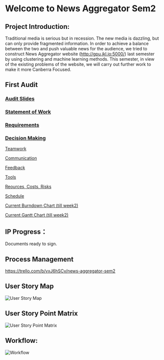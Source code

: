 # Welcome to News Aggregator Sem2
## Project Introduction:

Traditional media is serious but in recession. The new media is dazzling, but can only provide fragmented information. In order to achieve a balance between the two and push valuable news for the audience, we tried to construct News Aggregator website (http://gpu.jkl.io:5000/) last semester by using clustering and machine learning methods. This semester, in view of the existing problems of the website, we will carry out further work to make it more Canberra Focused.

## First Audit

### [Audit Slides](https://github.com/GeoZam/NewsAggregatorSem2/blob/master/Documents/Audit1/audit1.pdf) 

### [Statement of Work](https://github.com/GeoZam/NewsAggregatorSem2/blob/master/Documents/Audit1/SOW_Unsigned.pdf)

### [Requirements](https://github.com/GeoZam/NewsAggregatorSem2/blob/master/Documents/Audit1/Requirement.md)

### [Decision Making](https://github.com/GeoZam/NewsAggregatorSem2/blob/master/Documents/Audit1/Decision%20Making.md)

[Teamwork](https://github.com/GeoZam/NewsAggregatorSem2/blob/master/Documents/Audit1/Teamwork.md)

[Communication](https://github.com/GeoZam/NewsAggregatorSem2/blob/master/Documents/Audit1/Communication.md)

[Feedback](https://github.com/GeoZam/NewsAggregatorSem2/blob/master/Documents/Audit1/Feedback.md)

[Tools](https://github.com/GeoZam/NewsAggregatorSem2/blob/master/Documents/Audit1/Tools.md)

[Reources, Costs, Risks](https://github.com/GeoZam/NewsAggregatorSem2/blob/master/Documents/Audit1/Resources_Costs_Risks.md)

[Schedule](https://github.com/GeoZam/NewsAggregatorSem2/blob/master/Documents/Audit1/schedule.png)

[Current Burndown Chart (till week2)](https://github.com/GeoZam/NewsAggregatorSem2/blob/master/Documents/Audit1/Burndown.png)

[Current Gantt Chart (till week2)](https://github.com/GeoZam/NewsAggregatorSem2/blob/master/Documents/Audit1/Gantt.png)









## IP Progress：

Documents ready to sign.

## Process Management

https://trello.com/b/vxJ6hSCv/news-aggregator-sem2

## User Story Map
![User Story Map](https://github.com/GeoZam/NewsAggregatorSem2/blob/master/Documents/Audit1/User%20Story%20Map.png)

## User Story Point Matrix
![User Story Point Matrix](https://github.com/GeoZam/NewsAggregatorSem2/blob/master/Documents/Audit1/User%20Story%20Point%20Matrix.png)

## Workflow:

![Workflow](https://github.com/GeoZam/NewsAggregatorSem2/blob/master/Documents/Audit1/Workflow.png)

